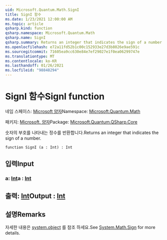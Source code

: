 ```yaml
---
uid: Microsoft.Quantum.Math.SignI
title: SignI 함수
ms.date: 1/23/2021 12:00:00 AM
ms.topic: article
qsharp.kind: function
qsharp.namespace: Microsoft.Quantum.Math
qsharp.name: SignI
qsharp.summary: Returns an integer that indicates the sign of a number.
ms.openlocfilehash: e72a11fd52b1c00c152933e27d3b8026e9ae591c
ms.sourcegitcommit: 71605ea9cc630e84e7ef29027e1f0ea06299747e
ms.translationtype: MT
ms.contentlocale: ko-KR
ms.lasthandoff: 01/26/2021
ms.locfileid: "98848294"
---
```

# <a name="signi-function"></a><span data-ttu-id="4d1a4-102">SignI 함수</span><span class="sxs-lookup"><span data-stu-id="4d1a4-102">SignI function</span></span>

<span data-ttu-id="4d1a4-103">네임 스페이스: [Microsoft 양자](xref:Microsoft.Quantum.Math)</span><span class="sxs-lookup"><span data-stu-id="4d1a4-103">Namespace: [Microsoft.Quantum.Math](xref:Microsoft.Quantum.Math)</span></span>

<span data-ttu-id="4d1a4-104">패키지: [Microsoft. 양자](https://nuget.org/packages/Microsoft.Quantum.QSharp.Core)</span><span class="sxs-lookup"><span data-stu-id="4d1a4-104">Package: [Microsoft.Quantum.QSharp.Core](https://nuget.org/packages/Microsoft.Quantum.QSharp.Core)</span></span>


<span data-ttu-id="4d1a4-105">숫자의 부호를 나타내는 정수를 반환합니다.</span><span class="sxs-lookup"><span data-stu-id="4d1a4-105">Returns an integer that indicates the sign of a number.</span></span>

```qsharp
function SignI (a : Int) : Int
```


## <a name="input"></a><span data-ttu-id="4d1a4-106">입력</span><span class="sxs-lookup"><span data-stu-id="4d1a4-106">Input</span></span>

### <a name="a--int"></a><span data-ttu-id="4d1a4-107">a: [Int](xref:microsoft.quantum.lang-ref.int)</span><span class="sxs-lookup"><span data-stu-id="4d1a4-107">a : [Int](xref:microsoft.quantum.lang-ref.int)</span></span>





## <a name="output--int"></a><span data-ttu-id="4d1a4-108">출력: [Int](xref:microsoft.quantum.lang-ref.int)</span><span class="sxs-lookup"><span data-stu-id="4d1a4-108">Output : [Int](xref:microsoft.quantum.lang-ref.int)</span></span>



## <a name="remarks"></a><span data-ttu-id="4d1a4-109">설명</span><span class="sxs-lookup"><span data-stu-id="4d1a4-109">Remarks</span></span>

<span data-ttu-id="4d1a4-110">자세한 내용은 [system.object](https://docs.microsoft.com/dotnet/api/system.math.sign) 를 참조 하세요.</span><span class="sxs-lookup"><span data-stu-id="4d1a4-110">See [System.Math.Sign](https://docs.microsoft.com/dotnet/api/system.math.sign) for more details.</span></span>